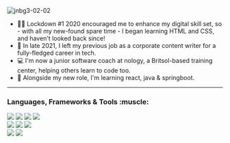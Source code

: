![jnbg3-02-02](https://user-images.githubusercontent.com/82321832/147697518-0cd237b3-c6d7-4649-a203-f09c67237fb4.png)

 * :woman_technologist: Lockdown #1 2020 encouraged me to enhance my digital skill set, so - with all my new-found spare time - I began learning HTML and CSS, and haven't looked back since!
 * :rocket: In late 2021, I left my previous job as a corporate content writer for a fully-fledged career in tech.
 * :computer: I'm now a junior software coach at nology, a Britsol-based training center, helping others learn to code too. 
 * 🌱 Alongside my new role, I'm learning react, java & springboot.

---
<h3> Languages, Frameworks & Tools :muscle: </h3> 
<p>
 <div>
 <img src="https://img.shields.io/badge/HTML5-E34F26?style=for-the-badge&logo=html5&logoColor=white" />
 <img src="https://img.shields.io/badge/CSS3-1572B6?style=for-the-badge&logo=css3&logoColor=white" />
 <img src="https://img.shields.io/badge/JavaScript-323330?style=for-the-badge&logo=javascript&logoColor=F7DF1E" />
 <img src = "https://img.shields.io/badge/Java-ED8B00?style=for-the-badge&logo=java&logoColor=white" /> 
 </div>
 <div>
 <img src="https://img.shields.io/badge/React-20232A?style=for-the-badge&logo=react&logoColor=61DAFB" />
 <img src = "https://img.shields.io/badge/Spring_Boot-F2F4F9?style=for-the-badge&logo=spring-boot" />
 <img src = "https://img.shields.io/badge/Jest-C21325?style=for-the-badge&logo=jest&logoColor=white" /> 
 </div>
 <div>
 <img src="https://img.shields.io/badge/Adobe%20Creative%20Cloud-DA1F26?style=for-the-badge&logo=Adobe%20Creative%20Cloud&logoColor=white" />
 <img src = "https://img.shields.io/badge/Wordpress-21759B?style=for-the-badge&logo=wordpress&logoColor=white" />
 </div>
 
</p>

